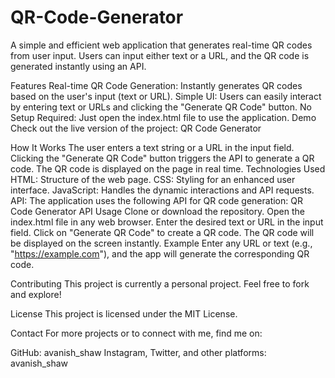 # QR-Code-Generator

A simple and efficient web application that generates real-time QR codes from user input. Users can input either text or a URL, and the QR code is generated instantly using an API.

Features
Real-time QR Code Generation: Instantly generates QR codes based on the user's input (text or URL).
Simple UI: Users can easily interact by entering text or URLs and clicking the "Generate QR Code" button.
No Setup Required: Just open the index.html file to use the application.
Demo
Check out the live version of the project: QR Code Generator

How It Works
The user enters a text string or a URL in the input field.
Clicking the "Generate QR Code" button triggers the API to generate a QR code.
The QR code is displayed on the page in real time.
Technologies Used
HTML: Structure of the web page.
CSS: Styling for an enhanced user interface.
JavaScript: Handles the dynamic interactions and API requests.
API: The application uses the following API for QR code generation:
QR Code Generator API
Usage
Clone or download the repository.
Open the index.html file in any web browser.
Enter the desired text or URL in the input field.
Click on "Generate QR Code" to create a QR code.
The QR code will be displayed on the screen instantly.
Example
Enter any URL or text (e.g., "https://example.com"), and the app will generate the corresponding QR code.

Contributing
This project is currently a personal project. Feel free to fork and explore!

License
This project is licensed under the MIT License.

Contact
For more projects or to connect with me, find me on:

GitHub: avanish_shaw
Instagram, Twitter, and other platforms: avanish_shaw
